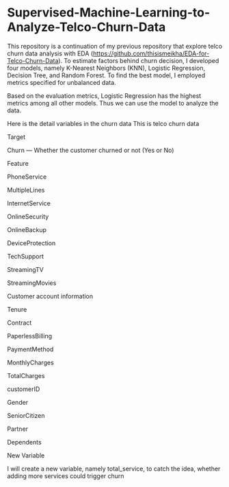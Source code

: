 # Supervised-Machine-Learning-to-Analyze-Telco-Churn-Data

This repository is a continuation of my previous repository that explore telco churn data analysis with EDA (https://github.com/thisismeikha/EDA-for-Telco-Churn-Data). To estimate factors behind churn decision, I developed four models, namely K-Nearest Neighbors (KNN), Logistic Regression, Decision Tree, and Random Forest. To find the best model, I employed metrics specified for unbalanced data.

Based on the evaluation metrics, Logistic Regression has the highest metrics among all other models. Thus we can use the model to analyze the data.

Here is the detail variables in the churn data
This is telco churn data

Target

Churn — Whether the customer churned or not (Yes or No)

Feature

PhoneService

MultipleLines

InternetService

OnlineSecurity

OnlineBackup

DeviceProtection

TechSupport

StreamingTV

StreamingMovies

Customer account information

Tenure

Contract

PaperlessBilling

PaymentMethod

MonthlyCharges

TotalCharges

customerID

Gender

SeniorCitizen

Partner

Dependents

New Variable

I will create a new variable, namely total_service, to catch the idea, whether adding more services could trigger churn
